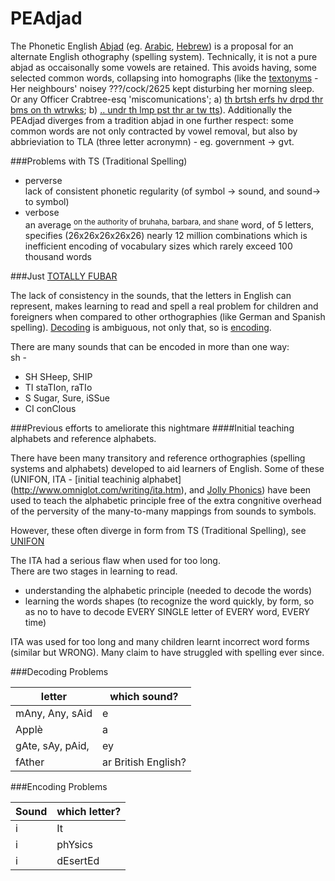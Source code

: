 PEAdjad
=======

The Phonetic English [Abjad](http://en.wikipedia.org/wiki/Abjad) (eg. [Arabic](http://en.wikipedia.org/wiki/Arabic_Alphabet), [Hebrew](http://en.wikipedia.org/wiki/Arabic_Alphabet)) is a proposal for an alternate English othography (spelling system). Technically, it is not a pure abjad as occaisonally some vowels are retained. This avoids having, some selected common words, collapsing into homographs (like the [textonyms](http://www.urbandictionary.com/define.php?term=textonym) - Her neighbours' noisey ???/cock/2625 kept disturbing her morning sleep. Or any Officer Crabtree-esq 'miscomunications'; a) [th brtsh erfs hv drpd thr bms on th wtrwks](http://www.youtube.com/watch?v=6DrAp5gzdqc); b) [.. undr th lmp pst thr ar tw tts](http://www.youtube.com/watch?v=zGNVU5ZjlgA)). Additionally the PEAdjad diverges from a tradition abjad in one further respect: some common words are not only contracted by vowel removal, but also by abbrieviation to TLA (three letter acronymn) - eg. government -> gvt.

###Problems with TS (Traditional Spelling)  
* perverse    
lack of consistent phonetic regularity (of symbol -> sound, and sound-> to symbol)  
* verbose   
 an average [<sup>on the authority of bruhaha, barbara, and shane</sup>](http://answers.yahoo.com/question/index?qid=20080526032554AAB28AF) word, of 5 letters, specifies (26x26x26x26x26) nearly 12 million combinations which is inefficient encoding of vocabulary sizes which rarely exceed 100 thousand words

###Just [TOTALLY FUBAR](http://en.wikipedia.org/wiki/FUBAR#FUBAR)

The lack of consistency in the sounds, that the letters in English can represent, makes learning to read and spell a real problem for children and foreigners when compared to other orthographies (like German and Spanish spelling).  [Decoding](#decoding) is ambiguous, not only that, so is [encoding](#encoding).  

Τħere are many sounds that can be encoded in more than one way:     
sh -  
* SH SHeep, SHIP  
* TI staTIon, raTIo 
* S Sugar, Sure, iSSue 
* CI conCIous

###Previous efforts to ameliorate this nightmare
####Initial teaching alphabets and reference alphabets.

There have been many transitory and reference orthographies (spelling systems and alphabets) developed to aid learners of English. Some of these (UNIFON, ITA - [initial teachinig alphabet] (http://www.omniglot.com/writing/ita.htm), and [Jolly Phonics](http://jollylearning.co.uk/overview-about-jolly-phonics/)) have been used to teach the alphabetic principle free of the extra congnitive overhead of the perversity of the many-to-many mappings from sounds to symbols.

However, these often diverge in form from TS (Traditional Spelling), see [UNIFON](http://www.omniglot.com/conscripts/unifon.htm)



The ITA had a serious flaw when used for too long.  
There are two stages in learning to read.

* understanding the alphabetic principle (needed to decode the words)  
* learning the words shapes (to recognize the word quickly, by form, so as no to have to decode EVERY SINGLE letter of EVERY word, EVERY time) 
 

ITA was used for too long and many children learnt incorrect word forms (similar but WRONG). Many claim to have struggled with spelling ever since. 

<a name="decoding"></a>
###Decoding Problems

letter           |which sound? 
-----------------|---------
mAny, Any, sAid  	 |e
Applè            |a
gAte, sAy, pAid,   |ey
fAther           |ar British English?

<a name="encoding"></a>
###Encoding Problems

Sound | which letter?  
---------|-------
i     |It 	    
i     |phYsics 
i     |dEsertEd
